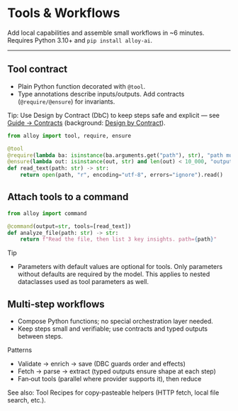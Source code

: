 # Tools & Workflows

Add local capabilities and assemble small workflows in ~6 minutes. Requires Python 3.10+ and `pip install alloy-ai`.

---

## Tool contract

- Plain Python function decorated with `@tool`.
- Type annotations describe inputs/outputs. Add contracts (`@require/@ensure`) for invariants.

Tip: Use Design by Contract (DbC) to keep steps safe and explicit — see [Guide → Contracts](contracts.md) (background: [Design by Contract](https://en.wikipedia.org/wiki/Design_by_contract)).

```python
from alloy import tool, require, ensure

@tool
@require(lambda ba: isinstance(ba.arguments.get("path"), str), "path must be a string")
@ensure(lambda out: isinstance(out, str) and len(out) < 10_000, "output too large")
def read_text(path: str) -> str:
    return open(path, "r", encoding="utf-8", errors="ignore").read()
```

## Attach tools to a command

```python
from alloy import command

@command(output=str, tools=[read_text])
def analyze_file(path: str) -> str:
    return f"Read the file, then list 3 key insights. path={path}"
```

Tip
- Parameters with default values are optional for tools. Only parameters without defaults are required by the model. This applies to nested dataclasses used as tool parameters as well.

## Multi‑step workflows

- Compose Python functions; no special orchestration layer needed.
- Keep steps small and verifiable; use contracts and typed outputs between steps.

Patterns
- Validate → enrich → save (DBC guards order and effects)
- Fetch → parse → extract (typed outputs ensure shape at each step)
- Fan‑out tools (parallel where provider supports it), then reduce

See also: Tool Recipes for copy‑pasteable helpers (HTTP fetch, local file search, etc.).
